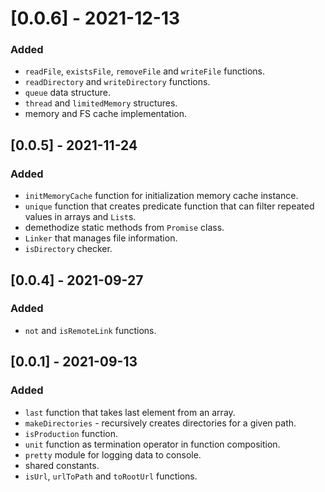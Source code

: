 # [0.0.6] - 2021-12-13

### Added

- `readFile`, `existsFile`, `removeFile` and `writeFile` functions.
- `readDirectory` and `writeDirectory` functions.
- `queue` data structure.
- `thread` and `limitedMemory` structures.
- memory and FS cache implementation.

## [0.0.5] - 2021-11-24

### Added

- `initMemoryCache` function for initialization memory cache instance.
- `unique` function that creates predicate function that can filter repeated values in arrays and `List`s.
- demethodize static methods from `Promise` class.
- `Linker` that manages file information.
- `isDirectory` checker.

## [0.0.4] - 2021-09-27

### Added

- `not` and `isRemoteLink` functions.

## [0.0.1] - 2021-09-13

### Added

- `last` function that takes last element from an array.
- `makeDirectories` - recursively creates directories for a given path.
- `isProduction` function.
- `unit` function as termination operator in function composition.
- `pretty` module for logging data to console.
- shared constants.
- `isUrl`, `urlToPath` and `toRootUrl` functions.
